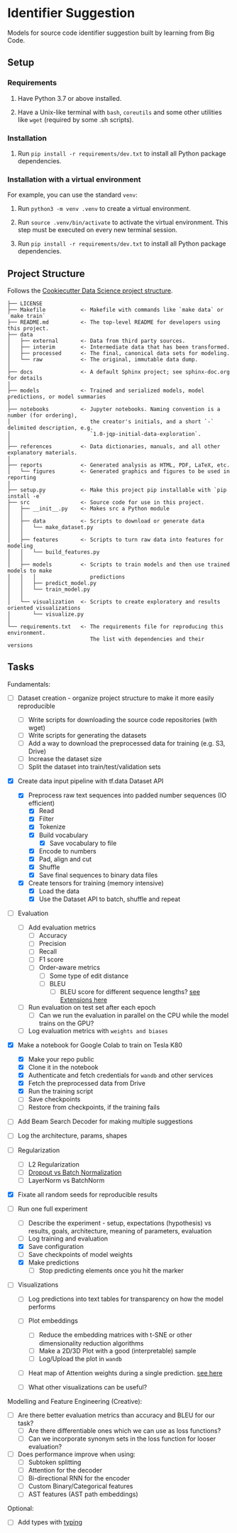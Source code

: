 # Identifier Suggestion

Models for source code identifier suggestion built by learning from Big Code.

## Setup

### Requirements

1. Have Python 3.7 or above installed.

2. Have a Unix-like terminal with `bash`, `coreutils` and some other utilities like `wget` (required by some .sh scripts).

### Installation

1. Run `pip install -r requirements/dev.txt` to install all Python package dependencies.

### Installation with a virtual environment

For example, you can use the standard `venv`:

1. Run `python3 -m venv .venv` to create a virtual environment.

1. Run `source .venv/bin/activate` to activate the virtual environment. This step must be executed on every new terminal session.

1. Run `pip install -r requirements/dev.txt` to install all Python package dependencies.

## Project Structure

Follows the [Cookiecutter Data Science project structure](https://drivendata.github.io/cookiecutter-data-science/).

```text
├── LICENSE
├── Makefile           <- Makefile with commands like `make data` or `make train`
├── README.md          <- The top-level README for developers using this project.
├── data
│   ├── external       <- Data from third party sources.
│   ├── interim        <- Intermediate data that has been transformed.
│   ├── processed      <- The final, canonical data sets for modeling.
│   └── raw            <- The original, immutable data dump.
│
├── docs               <- A default Sphinx project; see sphinx-doc.org for details
│
├── models             <- Trained and serialized models, model predictions, or model summaries
│
├── notebooks          <- Jupyter notebooks. Naming convention is a number (for ordering),
│                         the creator's initials, and a short `-` delimited description, e.g.
│                         `1.0-jqp-initial-data-exploration`.
│
├── references         <- Data dictionaries, manuals, and all other explanatory materials.
│
├── reports            <- Generated analysis as HTML, PDF, LaTeX, etc.
│   └── figures        <- Generated graphics and figures to be used in reporting
│
├── setup.py           <- Make this project pip installable with `pip install -e`
├── src                <- Source code for use in this project.
│   ├── __init__.py    <- Makes src a Python module
│   │
│   ├── data           <- Scripts to download or generate data
│   │   └── make_dataset.py
│   │
│   ├── features       <- Scripts to turn raw data into features for modeling
│   │   └── build_features.py
│   │
│   ├── models         <- Scripts to train models and then use trained models to make
│   │   │                 predictions
│   │   ├── predict_model.py
│   │   └── train_model.py
│   │
│   └── visualization  <- Scripts to create exploratory and results oriented visualizations
│       └── visualize.py
│
└── requirements.txt   <- The requirements file for reproducing this environment.
                          The list with dependencies and their versions
```

## Tasks

Fundamentals:

- [ ] Dataset creation - organize project structure to make it more easily reproducible
  - [ ] Write scripts for downloading the source code repositories (with wget)
  - [ ] Write scripts for generating the datasets
  - [ ] Add a way to download the preprocessed data for training (e.g. S3, Drive)
  - [ ] Increase the dataset size
  - [ ] Split the dataset into train/test/validation sets

- [x] Create data input pipeline with tf.data Dataset API
  - [x] Preprocess raw text sequences into padded number sequences (IO efficient)
    - [x] Read
    - [x] Filter
    - [x] Tokenize
    - [x] Build vocabulary
      - [x] Save vocabulary to file
    - [x] Encode to numbers
    - [x] Pad, align and cut
    - [x] Shuffle
    - [x] Save final sequences to binary data files
  - [x] Create tensors for training (memory intensive)
    - [x] Load the data
    - [x] Use the Dataset API to batch, shuffle and repeat

- [ ] Evaluation
  - [ ] Add evaluation metrics
    - [ ] Accuracy
    - [ ] Precision
    - [ ] Recall
    - [ ] F1 score
    - [ ] Order-aware metrics
      - [ ] Some type of edit distance
      - [ ] BLEU
        - [ ] BLEU score for different sequence lengths? [see Extensions here](https://machinelearningmastery.com/encoder-decoder-recurrent-neural-network-models-neural-machine-translation/)
  - [ ] Run evaluation on test set after each epoch
    - [ ] Can we run the evaluation in parallel on the CPU while the model trains on the GPU?
  - [ ] Log evaluation metrics with `weights and biases`

- [x] Make a notebook for Google Colab to train on Tesla K80
  - [x] Make your repo public
  - [x] Clone it in the notebook
  - [x] Authenticate and fetch credentials for `wandb` and other services
  - [x] Fetch the preprocessed data from Drive
  - [x] Run the training script
  - [ ] Save checkpoints
  - [ ] Restore from checkpoints, if the training fails

- [ ] Add Beam Search Decoder for making multiple suggestions

- [ ] Log the architecture, params, shapes

- [ ] Regularization
  - [ ] L2 Regularization
  - [ ] [Dropout vs Batch Normalization](https://arxiv.org/abs/1502.03167)
  - [ ] LayerNorm vs BatchNorm

- [x] Fixate all random seeds for reproducible results

- [ ] Run one full experiment
  - [ ] Describe the experiment - setup, expectations (hypothesis) vs results, goals, architecture, meaning of parameters, evaluation
  - [ ] Log training and evaluation
  - [x] Save configuration
  - [ ] Save checkpoints of model weights
  - [x] Make predictions
    - [ ] Stop predicting elements once you hit the <EOS> marker

- [ ] Visualizations
  - [ ] Log predictions into text tables for transparency on how the model performs
  - [ ] Plot embeddings
    - [ ] Reduce the embedding matrices with t-SNE or other dimensionality reduction algorithms
    - [ ] Make a 2D/3D Plot with a good (interpretable) sample
    - [ ] Log/Upload the plot in `wandb`

  - [ ] Heat map of Attention weights during a single prediction. [see here](https://www.researchgate.net/figure/Heatmaps-of-attention-weights-a-i-j_fig1_316184919)

  - [ ] What other visualizations can be useful?

Modelling and Feature Engineering (Creative):

- [ ] Are there better evaluation metrics than accuracy and BLEU for our task?
  - [ ] Are there differentiable ones which we can use as loss functions?
  - [ ] Can we incorporate synonym sets in the loss function for looser evaluation?

- [ ] Does performance improve when using:
  - [ ] Subtoken splitting
  - [ ] Attention for the decoder
  - [ ] Bi-directional RNN for the encoder
  - [ ] Custom Binary/Categorical features
  - [ ] AST features (AST path embeddings)

Optional:

- [ ] Add types with [typing](https://docs.python.org/3/library/typing.html)
